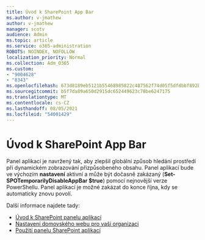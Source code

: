 ```yaml
---
title: Úvod k SharePoint App Bar
ms.author: v-jmathew
author: v-jmathew
manager: scotv
audience: Admin
ms.topic: article
ms.service: o365-administration
ROBOTS: NOINDEX, NOFOLLOW
localization_priority: Normal
ms.collection: Adm_O365
ms.custom:
- "9004628"
- "8343"
ms.openlocfilehash: 673d8189eb5121b55468985822c487562f74d05f5dfdbbf892b2ac8ab40d3e84
ms.sourcegitcommit: b5f7da89a650d2915dc652449623c78be6247175
ms.translationtype: MT
ms.contentlocale: cs-CZ
ms.lasthandoff: 08/05/2021
ms.locfileid: "54001429"
---
```

# <a name="introduction-to-the-sharepoint-app-bar"></a>Úvod k SharePoint App Bar

Panel aplikací je navržený tak, aby zlepšil globální způsob hledání prostředí při dynamickém zobrazování přizpůsobeného obsahu. Panel aplikací bude ve výchozím **nastavení** aktivní a může být dočasně zakázaný (**Set-SPOTemporarilyDisableAppBar $true**) pomocí nejnovější verze PowerShellu. Panel aplikací je možné zakázat do konce října, kdy se automaticky znovu povolí.

Další informace najdete tady:

- [Úvod k SharePoint panelu aplikací](https://docs.microsoft.com/SharePoint/sharepoint-app-bar)
- [Nastavení domovského webu pro vaši organizaci](https://docs.microsoft.com/sharepoint/home-site)
- [Použití panelu SharePoint aplikací](https://support.microsoft.com/office/use-the-sharepoint-app-bar-b2ab82d5-9af7-445e-ad24-236c5a86b5f8)
